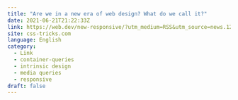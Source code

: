 ```yaml
---
title: "Are we in a new era of web design? What do we call it?"
date: 2021-06-21T21:22:33Z
link: https://web.dev/new-responsive/?utm_medium=RSS&utm_source=news.12bit.vn
site: css-tricks.com
language: English
category:
  - Link
  - container-queries
  - intrinsic design
  - media queries
  - responsive
draft: false
---
```


